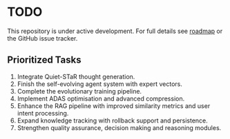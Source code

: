 # TODO

This repository is under active development. For full details see [roadmap](roadmap.md) or the GitHub issue tracker.

## Prioritized Tasks

1. Integrate Quiet-STaR thought generation.
2. Finish the self-evolving agent system with expert vectors.
3. Complete the evolutionary training pipeline.
4. Implement ADAS optimisation and advanced compression.
5. Enhance the RAG pipeline with improved similarity metrics and user intent processing.
6. Expand knowledge tracking with rollback support and persistence.
7. Strengthen quality assurance, decision making and reasoning modules.
